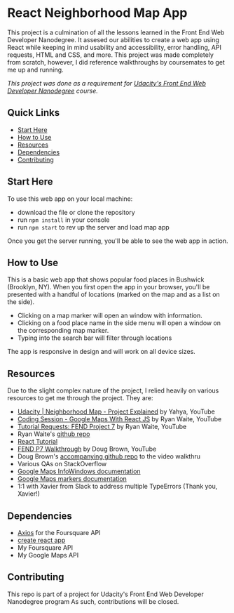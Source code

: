 # React Neighborhood Map App

This project is a culmination of all the lessons learned in the Front End Web Developer Nanodegree. It assesed our abilities to create a web app using React while keeping in mind usability and accessibility, error handling, API requests, HTML and CSS, and more. This project was made completely from scratch, however, I did reference walkthroughs by coursemates to get me up and running.

_This project was done as a requirement for [Udacity's Front End Web Developer Nanodegree](https://www.udacity.com/course/front-end-web-developer-nanodegree--nd001) course._

## Quick Links
- [Start Here](#start-here)
- [How to Use](#how-to-use)
- [Resources](#resources)
- [Dependencies](#dependencies)
- [Contributing](#contributing)

## Start Here
To use this web app on your local machine:
- download the file or clone the repository
- run `npm install` in your console
- run `npm start` to rev up the server and load map app

Once you get the server running, you'll be able to see the web app in action.

## How to Use
This is a basic web app that shows popular food places in Bushwick (Brooklyn, NY). When you first open the app in your browser, you'll be presented with a handful of locations (marked on the map and as a list on the side).
- Clicking on a map marker will open an window with information.
- Clicking on a food place name in the side menu will open a window on the corresponding map marker.
- Typing into the search bar will filter through locations

The app is responsive in design and will work on all device sizes.

## Resources
Due to the slight complex nature of the project, I relied heavily on various resources to get me through the project. They are:
- [Udacity | Neighborhood Map - Project Explained](https://www.youtube.com/playlist?list=PLgOB68PvvmWCGNn8UMTpcfQEiITzxEEA1) by Yahya, YouTube
- [Coding Session - Google Maps With React JS](https://www.youtube.com/watch?v=5J6fs_BlVC0&feature=youtu.be) by Ryan Waite, YouTube
- [Tutorial Requests: FEND Project 7](https://www.youtube.com/watch?v=LvQe7xrUh7I) by Ryan Waite, YouTube
- Ryan Waite's [github repo](https://github.com/ryanwaite28/udacity-fend-p7/blob/master/README.md)
- [React Tutorial](https://reactjs.org/tutorial/tutorial.html)
- [FEND P7 Walkthrough](https://www.youtube.com/watch?v=NVAVLCJwAAo&feature=youtu.be) by Doug Brown, YouTube
- Doug Brown's [accompanying github repo](https://github.com/thefinitemonkey/fend-maps-walkthrough) to the video walkthru
- Various QAs on StackOverflow
- [Google Maps InfoWindows documentation](https://developers.google.com/maps/documentation/javascript/infowindows)
- [Google Maps markers documentation](https://developers.google.com/maps/documentation/javascript/markers)
- 1:1 with Xavier from Slack to address multiple TypeErrors (Thank you, Xavier!)

## Dependencies
- [Axios](https://github.com/axios/axios) for the Foursquare API
- [create react app](https://github.com/facebook/create-react-app)
- My Foursquare API
- My Google Maps API

## Contributing

This repo is part of a project for Udacity's Front End Web Developer Nanodegree program As such, contributions will be closed.